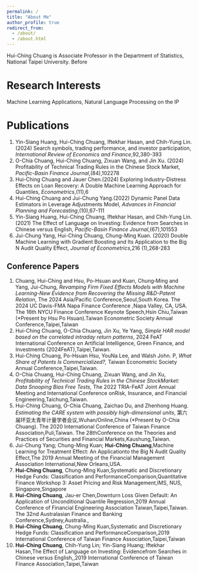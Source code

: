 ```yaml
---
permalink: /
title: "About Me"
author_profile: true
redirect_from:
  - /about/
  - /about.html
---
```


Hui-Ching Chuang is Associate Professor in the Department of Statistics, National Taipei University. Before


Research Interests
======
Machine Learning Applications, Natural Language Processing on the IP

Publications
======
1. Yin-Siang Huang, Hui-Ching Chuang, Iftekhar Hasan, and Chih-Yung Lin.(2024) Search symbols, trading performance, and investor participation, _International Review of Economics and Finance_,92,380-393
1. O-Chia Chuang, Hui-Ching Chuang, Zixuan Wang, and Jin Xu. (2024) Profitability of Technical Trading Rules in the Chinese Stock Market, _Pacific-Basin Finance Journal_,(84),102278
1. Hui-Ching Chuang and Jauer Chen.(2024) Exploring Industry-Distress Effects on Loan Recovery: A Double Machine Learning Approach for Quantiles, _Econometrics_,(11),6
1. Hui-Ching Chuang and Jui-Chung Yang.(2022) Dynamic Panel Data Estimators in Leverage Adjustments Model, _Advances in Financial Planning and Forecasting_,(10),67-111
1. Yin-Siang Huang, Hui-Ching Chuang, Iftekhar Hasan, and Chih-Yung Lin. (2021) The Effect of Language on Investing: Evidence from Searches in Chinese versus English, _Pacific-Basin Finance Journal_,(67),101553
1. Jui-Chung Yang, Hui-Ching Chuang, Chung-Ming Kuan. (2020) Double Machine Learning with Gradient Boosting and Its Application to the Big N Audit Quality Effect, _Journal of Econometrics_,216 (1),268-283

Conference Papers
------
1. Chuang, Hui-Ching and Hsu, Po-Hsuan and Kuan, Chung‐Ming and Yang, Jui-Chung, _Revamping Firm Fixed Effects Models with Machine Learning-New Evidence from Recovering the Missing R&D-Patent Relation_,
   The 2024 Asia/Pacific Conference,Seoul,South Korea. The 2024 UC Davis-FMA Napa Finance Conference ,Napa Valley, CA, USA. The 16th NYCU Finance Conference Keynote Speech,Hsin Chiu,Taiwan (*Present by Hsu Po Hsuan).Taiwan Econometric Society Annual Conference,Taipei,Taiwan
1. Hui-Ching Chuang, O-Chia Chuang, Jin Xu, Ye Yang, _Simple HAR model based on the correlated intraday return patterns_, 2024 FeAT International Conference on Artificial Intelligence, Green Finance, and Investments (2024FeAT),Taipei,Taiwan.
1. Hui-Ching Chuang, Po-Hsuan Hsu, YouNa Lee, and Walsh John. P, _What Share of Patents Is Commercialized?,_ Taiwan Econometric Society Annual Conference,Taipei,Taiwan.
1. O-Chia Chuang, Hui-Ching Chuang, Zixuan Wang, and Jin Xu, _Profitability of Technical Trading Rules in the Chinese StockMarket: Data Snooping Bias Free Tests_, The 2022 TRIA-FeAT Joint Annual Meeting and International Conference onRisk, Insurance, and Financial Engineering,Taichung,Taiwan.
1. Hui-Ching Chuang, O-Chia Chuang, Zaichao Du, and Zhenhong Huang. _Estimating the CARE system with possibly high-dimensional units_, 第六届环亚太青年计量学者会议,Wuhan/Online,China (*Present by O-Chia Chuang). The 2020 International Conference of Taiwan Finance Association,Puli,Taiwan. The 28thConference on the Theories and Practices of Securities and Financial Markets,Kaushung,Taiwan.
1. Jui-Chung Yang; Chung-Ming Kuan; **Hui-Ching Chuang**,Machine Learning for Treatment Effect: An Applicationto the Big N Audit Quality Effect,The 2019 Annual Meeting of the Financial Management Association International,New Orleans,USA. 
1. **Hui-Ching Chuang**, Chung-Ming Kuan,Systematic and Discretionary Hedge Funds: Classification and PerformanceComparison,Quantitative Finance Workshop 3: Asset Pricing and Risk Management,IMS, NUS, Singapore,Singapore
1. **Hui-Ching Chuang**, Jau-er Chen,Downturn Loss Given Default: An Application of Unconditional Quantile Regression,2019 Annual Conference of Financial Engineering Association Taiwan,Taipei,Taiwan. The 32nd Australasian Finance and Banking Conference,Sydney,Australia.,
1. **Hui-Ching Chuang**, Chung-Ming Kuan,Systematic and Discretionary Hedge Funds: Classification and PerformanceComparison,2019 International Conference of Taiwan Finance Association,Taipei,Taiwan
1. **Hui-Ching Chuang**, Chih-Yung Lin; Yin-Siang Huang; Iftekhar Hasan,The Effect of Language on Investing: Evidencefrom Searches in Chinese versus English,,2019 International Conference of Taiwan Finance Association,Taipei,Taiwan


